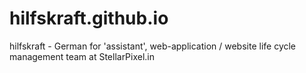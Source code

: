 # hilfskraft.github.io
hilfskraft - German for 'assistant', web-application / website life cycle management team at StellarPixel.in
